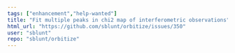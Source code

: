 ```yaml
---
tags: ["enhancement","help-wanted"]
title: "Fit multiple peaks in chi2 map of interferometric observations"
html_url: "https://github.com/sblunt/orbitize/issues/350"
user: "sblunt"
repo: "sblunt/orbitize"
---
```


